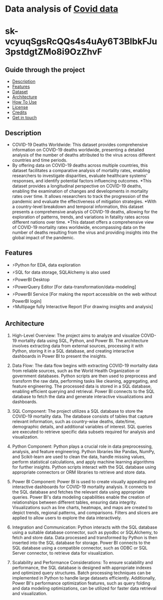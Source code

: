 # Data analysis of [Covid data](https://ourworldindata.org/covid-deaths)

# 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

## Guide through the project
- [Description](#description) 
- [Features](#features)
- [Dataset](#dataset)
- [Architecture](#architecture)
- [How To Use](#how-to-use)
- [License](#license)
- [Credits](#credits)
- [Get in touch](#get-in-touch)

## Description
* COVID-19 Deaths Worldwide:
This dataset provides comprehensive information on COVID-19 deaths worldwide, presenting a detailed analysis of the number of deaths attributed to the virus across different countries and time periods.
* By offering data on COVID-19 deaths across multiple countries, this dataset facilitates a comparative analysis of mortality rates, enabling researchers to investigate disparities, evaluate healthcare systems' responses, and identify potential factors influencing outcomes.
*This dataset provides a longitudinal perspective on COVID-19 deaths, enabling the examination of changes and developments in mortality rates over time. It allows researchers to track the progression of the pandemic and evaluate the effectiveness of mitigation strategies.
*With a country-level breakdown and temporal information, this dataset presents a comprehensive analysis of COVID-19 deaths, allowing for the exploration of patterns, trends, and variations in fatality rates across different nations over time.
*This dataset offers a comprehensive view of COVID-19 mortality rates worldwide, encompassing data on the number of deaths resulting from the virus and providing insights into the global impact of the pandemic.

## Features
- ⚡Python for EDA, data exploration
- ⚡SQL for data storage, SQLAlchemy is also used
- ⚡PowerBI Desktop
- ⚡PowerQuery Editor [For data-transformation/data-modeling]  
- ⚡PowerBI Service [For making the report accessible on the web without PowerBI login]  
- ⚡Multipage fully Interactive Report [For drawing insights and analysis] 

## Architecture

1. High-Level Overview:
   The project aims to analyze and visualize COVID-19 mortality data using SQL, Python, and Power BI. The architecture involves extracting data from external sources, processing it with Python, storing it in a SQL database, and creating interactive dashboards in Power BI to present the insights.

2. Data Flow:
   The data flow begins with extracting COVID-19 mortality data from reliable sources, such as the World Health Organization or government databases. Python scripts are then used to preprocess and transform the raw data, performing tasks like cleaning, aggregating, and feature engineering. The processed data is stored in a SQL database, enabling efficient querying and retrieval. Power BI connects to the SQL database to fetch the data and generate interactive visualizations and dashboards.

3. SQL Component:
   The project utilizes a SQL database to store the COVID-19 mortality data. The database consists of tables that capture relevant information, such as country-wise deaths, date/time, demographic details, and additional variables of interest. SQL queries are executed to retrieve specific data subsets required for analysis and visualization.

4. Python Component:
   Python plays a crucial role in data preprocessing, analysis, and feature engineering. Python libraries like Pandas, NumPy, and Scikit-learn are used to clean the data, handle missing values, perform statistical calculations, and apply machine learning algorithms for further insights. Python scripts interact with the SQL database using appropriate connectors or ORM libraries to retrieve and store data.

5. Power BI Component:
   Power BI is used to create visually appealing and interactive dashboards for COVID-19 mortality analysis. It connects to the SQL database and fetches the relevant data using appropriate queries. Power BI's data modeling capabilities enable the creation of relationships between different tables, ensuring data integrity. Visualizations such as line charts, heatmaps, and maps are created to depict trends, regional patterns, and comparisons. Filters and slicers are applied to allow users to explore the data interactively.

6. Integration and Communication:
   Python interacts with the SQL database using a suitable database connector, such as pyodbc or SQLAlchemy, to fetch and store data. Data processed and transformed by Python is then inserted into the SQL database for storage. Power BI connects to the SQL database using a compatible connector, such as ODBC or SQL Server connector, to retrieve data for visualization.

7. Scalability and Performance Considerations:
   To ensure scalability and performance, the SQL database is designed with appropriate indexes and optimized query structures. Batch processing techniques can be implemented in Python to handle large datasets efficiently. Additionally, Power BI's performance optimization features, such as query folding and data modeling optimizations, can be utilized for faster data retrieval and visualization.

